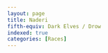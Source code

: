 ```yaml
---
layout: page
title: Naderi
fifth-equiv: Dark Elves / Drow
indexed: true
categories: [Races]
---
```


